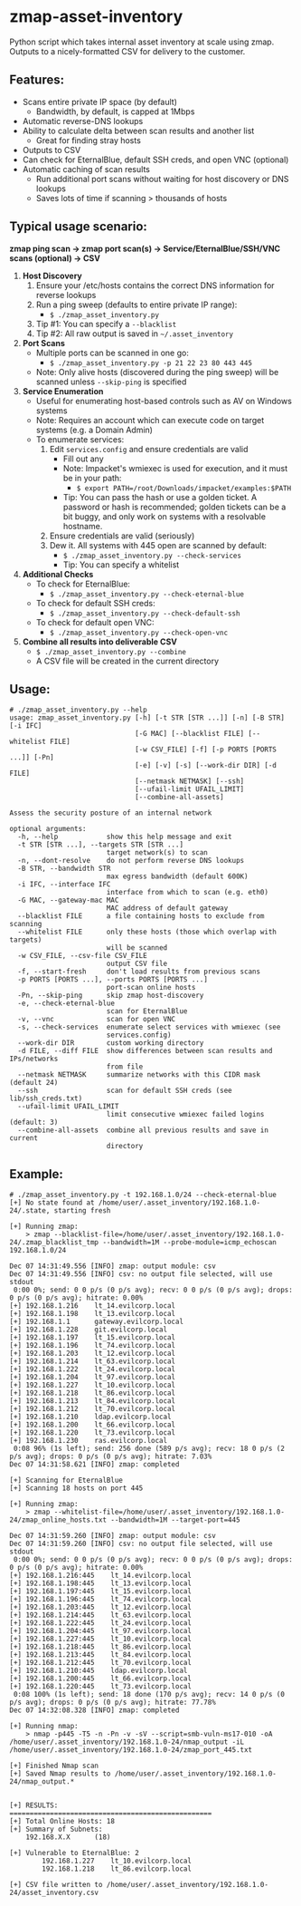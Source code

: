 # zmap-asset-inventory
Python script which takes internal asset inventory at scale using zmap.  Outputs to a nicely-formatted CSV for delivery to the customer.


## Features:
* Scans entire private IP space (by default)
    * Bandwidth, by default, is capped at 1Mbps
* Automatic reverse-DNS lookups
* Ability to calculate delta between scan results and another list
    * Great for finding stray hosts
* Outputs to CSV
* Can check for EternalBlue, default SSH creds, and open VNC (optional)
* Automatic caching of scan results
    * Run additional port scans without waiting for host discovery or DNS lookups 
    * Saves lots of time if scanning > thousands of hosts


## Typical usage scenario:

**zmap ping scan &rarr; zmap port scan(s) &rarr; Service/EternalBlue/SSH/VNC scans (optional) &rarr; CSV**

1. **Host Discovery**
    1. Ensure your /etc/hosts contains the correct DNS information for reverse lookups
    1. Run a ping sweep (defaults to entire private IP range):
        - `$ ./zmap_asset_inventory.py`
    1. Tip #1: You can specify a `--blacklist`
    1. Tip #2: All raw output is saved in `~/.asset_inventory`
1. **Port Scans**
    - Multiple ports can be scanned in one go:
        - `$ ./zmap_asset_inventory.py -p 21 22 23 80 443 445`
    - Note: Only alive hosts (discovered during the ping sweep) will be scanned unless `--skip-ping` is specified
1. **Service Enumeration**
    - Useful for enumerating host-based controls such as AV on Windows systems
    - Note: Requires an account which can execute code on target systems (e.g. a Domain Admin)
    - To enumerate services:
        1. Edit `services.config` and ensure credentials are valid
            - Fill out any 
            - Note: Impacket's wmiexec is used for execution, and it must be in your path:
                - `$ export PATH=/root/Downloads/impacket/examples:$PATH`
            - Tip: You can pass the hash or use a golden ticket.    A password or hash is recommended; golden tickets can be a bit buggy, and only work on systems with a resolvable hostname.
        1. Ensure credentials are valid (seriously)
        1. Dew it.    All systems with 445 open are scanned by default:
            - `$ ./zmap_asset_inventory.py --check-services`
            - Tip: You can specify a whitelist 
1. **Additional Checks**
    - To check for EternalBlue:
        - `$ ./zmap_asset_inventory.py --check-eternal-blue`
    - To check for default SSH creds:
        - `$ ./zmap_asset_inventory.py --check-default-ssh`
    - To check for default open VNC:
        - `$ ./zmap_asset_inventory.py --check-open-vnc`
1. **Combine all results into deliverable CSV**
    - `$ ./zmap_asset_inventory.py --combine`
    - A CSV file will be created in the current directory


## Usage:
~~~
# ./zmap_asset_inventory.py --help
usage: zmap_asset_inventory.py [-h] [-t STR [STR ...]] [-n] [-B STR] [-i IFC]
                               [-G MAC] [--blacklist FILE] [--whitelist FILE]
                               [-w CSV_FILE] [-f] [-p PORTS [PORTS ...]] [-Pn]
                               [-e] [-v] [-s] [--work-dir DIR] [-d FILE]
                               [--netmask NETMASK] [--ssh]
                               [--ufail-limit UFAIL_LIMIT]
                               [--combine-all-assets]

Assess the security posture of an internal network

optional arguments:
  -h, --help            show this help message and exit
  -t STR [STR ...], --targets STR [STR ...]
                        target network(s) to scan
  -n, --dont-resolve    do not perform reverse DNS lookups
  -B STR, --bandwidth STR
                        max egress bandwidth (default 600K)
  -i IFC, --interface IFC
                        interface from which to scan (e.g. eth0)
  -G MAC, --gateway-mac MAC
                        MAC address of default gateway
  --blacklist FILE      a file containing hosts to exclude from scanning
  --whitelist FILE      only these hosts (those which overlap with targets)
                        will be scanned
  -w CSV_FILE, --csv-file CSV_FILE
                        output CSV file
  -f, --start-fresh     don't load results from previous scans
  -p PORTS [PORTS ...], --ports PORTS [PORTS ...]
                        port-scan online hosts
  -Pn, --skip-ping      skip zmap host-discovery
  -e, --check-eternal-blue
                        scan for EternalBlue
  -v, --vnc             scan for open VNC
  -s, --check-services  enumerate select services with wmiexec (see
                        services.config)
  --work-dir DIR        custom working directory
  -d FILE, --diff FILE  show differences between scan results and IPs/networks
                        from file
  --netmask NETMASK     summarize networks with this CIDR mask (default 24)
  --ssh                 scan for default SSH creds (see lib/ssh_creds.txt)
  --ufail-limit UFAIL_LIMIT
                        limit consecutive wmiexec failed logins (default: 3)
  --combine-all-assets  combine all previous results and save in current
                        directory
~~~


## Example:
~~~
# ./zmap_asset_inventory.py -t 192.168.1.0/24 --check-eternal-blue
[+] No state found at /home/user/.asset_inventory/192.168.1.0-24/.state, starting fresh

[+] Running zmap:
    > zmap --blacklist-file=/home/user/.asset_inventory/192.168.1.0-24/.zmap_blacklist_tmp --bandwidth=1M --probe-module=icmp_echoscan 192.168.1.0/24

Dec 07 14:31:49.556 [INFO] zmap: output module: csv
Dec 07 14:31:49.556 [INFO] csv: no output file selected, will use stdout
 0:00 0%; send: 0 0 p/s (0 p/s avg); recv: 0 0 p/s (0 p/s avg); drops: 0 p/s (0 p/s avg); hitrate: 0.00%
[+] 192.168.1.216    lt_14.evilcorp.local
[+] 192.168.1.198    lt_13.evilcorp.local
[+] 192.168.1.1      gateway.evilcorp.local
[+] 192.168.1.228    git.evilcorp.local
[+] 192.168.1.197    lt_15.evilcorp.local
[+] 192.168.1.196    lt_74.evilcorp.local
[+] 192.168.1.203    lt_12.evilcorp.local
[+] 192.168.1.214    lt_63.evilcorp.local
[+] 192.168.1.222    lt_24.evilcorp.local
[+] 192.168.1.204    lt_97.evilcorp.local
[+] 192.168.1.227    lt_10.evilcorp.local
[+] 192.168.1.218    lt_86.evilcorp.local
[+] 192.168.1.213    lt_84.evilcorp.local
[+] 192.168.1.212    lt_70.evilcorp.local
[+] 192.168.1.210    ldap.evilcorp.local
[+] 192.168.1.200    lt_66.evilcorp.local
[+] 192.168.1.220    lt_73.evilcorp.local
[+] 192.168.1.230    ras.evilcorp.local
 0:08 96% (1s left); send: 256 done (589 p/s avg); recv: 18 0 p/s (2 p/s avg); drops: 0 p/s (0 p/s avg); hitrate: 7.03%
Dec 07 14:31:58.621 [INFO] zmap: completed

[+] Scanning for EternalBlue
[+] Scanning 18 hosts on port 445

[+] Running zmap:
    > zmap --whitelist-file=/home/user/.asset_inventory/192.168.1.0-24/zmap_online_hosts.txt --bandwidth=1M --target-port=445

Dec 07 14:31:59.260 [INFO] zmap: output module: csv
Dec 07 14:31:59.260 [INFO] csv: no output file selected, will use stdout
 0:00 0%; send: 0 0 p/s (0 p/s avg); recv: 0 0 p/s (0 p/s avg); drops: 0 p/s (0 p/s avg); hitrate: 0.00%
[+] 192.168.1.216:445    lt_14.evilcorp.local
[+] 192.168.1.198:445    lt_13.evilcorp.local
[+] 192.168.1.197:445    lt_15.evilcorp.local
[+] 192.168.1.196:445    lt_74.evilcorp.local
[+] 192.168.1.203:445    lt_12.evilcorp.local
[+] 192.168.1.214:445    lt_63.evilcorp.local
[+] 192.168.1.222:445    lt_24.evilcorp.local
[+] 192.168.1.204:445    lt_97.evilcorp.local
[+] 192.168.1.227:445    lt_10.evilcorp.local
[+] 192.168.1.218:445    lt_86.evilcorp.local
[+] 192.168.1.213:445    lt_84.evilcorp.local
[+] 192.168.1.212:445    lt_70.evilcorp.local
[+] 192.168.1.210:445    ldap.evilcorp.local
[+] 192.168.1.200:445    lt_66.evilcorp.local
[+] 192.168.1.220:445    lt_73.evilcorp.local
 0:08 100% (1s left); send: 18 done (170 p/s avg); recv: 14 0 p/s (0 p/s avg); drops: 0 p/s (0 p/s avg); hitrate: 77.78%
Dec 07 14:32:08.328 [INFO] zmap: completed

[+] Running nmap:
    > nmap -p445 -T5 -n -Pn -v -sV --script=smb-vuln-ms17-010 -oA /home/user/.asset_inventory/192.168.1.0-24/nmap_output -iL /home/user/.asset_inventory/192.168.1.0-24/zmap_port_445.txt

[+] Finished Nmap scan
[+] Saved Nmap results to /home/user/.asset_inventory/192.168.1.0-24/nmap_output.*


[+] RESULTS:
==================================================
[+] Total Online Hosts: 18
[+] Summary of Subnets:
    192.168.X.X      (18)     

[+] Vulnerable to EternalBlue: 2
        192.168.1.227    lt_10.evilcorp.local 
        192.168.1.218    lt_86.evilcorp.local

[+] CSV file written to /home/user/.asset_inventory/192.168.1.0-24/asset_inventory.csv
~~~